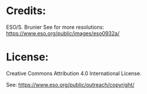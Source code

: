 # Credits:
ESO/S. Brunier
See for more resolutions: https://www.eso.org/public/images/eso0932a/

# License:
Creative Commons Attribution 4.0 International License.

See: https://www.eso.org/public/outreach/copyright/
